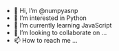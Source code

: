 - 👋 Hi, I’m @numpyasnp
- 👀 I’m interested in Python
- 🌱 I’m currently learning JavaScript
- 💞️ I’m looking to collaborate on ...
- 📫 How to reach me ...

<!---
numpyasnp/numpyasnp is a ✨ special ✨ repository because its `README.md` (this file) appears on your GitHub profile.
You can click the Preview link to take a look at your changes.
--->

